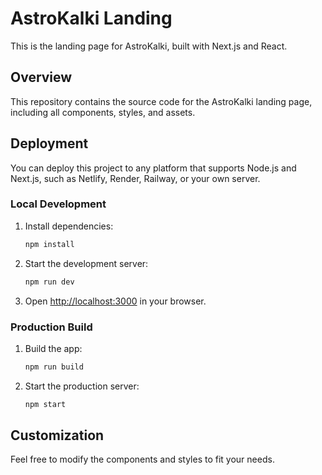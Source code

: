 # AstroKalki Landing

This is the landing page for AstroKalki, built with Next.js and React.

## Overview

This repository contains the source code for the AstroKalki landing page, including all components, styles, and assets.

## Deployment

You can deploy this project to any platform that supports Node.js and Next.js, such as Netlify, Render, Railway, or your own server.

### Local Development

1. Install dependencies:
	```bash
	npm install
	```
2. Start the development server:
	```bash
	npm run dev
	```
3. Open [http://localhost:3000](http://localhost:3000) in your browser.

### Production Build

1. Build the app:
	```bash
	npm run build
	```
2. Start the production server:
	```bash
	npm start
	```

## Customization

Feel free to modify the components and styles to fit your needs.